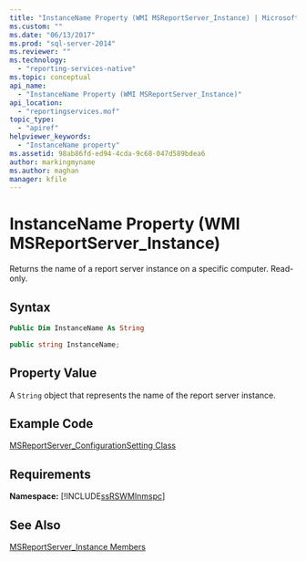 ```yaml
---
title: "InstanceName Property (WMI MSReportServer_Instance) | Microsoft Docs"
ms.custom: ""
ms.date: "06/13/2017"
ms.prod: "sql-server-2014"
ms.reviewer: ""
ms.technology: 
  - "reporting-services-native"
ms.topic: conceptual
api_name: 
  - "InstanceName Property (WMI MSReportServer_Instance)"
api_location: 
  - "reportingservices.mof"
topic_type: 
  - "apiref"
helpviewer_keywords: 
  - "InstanceName property"
ms.assetid: 98ab86fd-ed94-4cda-9c68-047d589bdea6
author: markingmyname
ms.author: maghan
manager: kfile
---
```

# InstanceName Property (WMI MSReportServer_Instance)
  Returns the name of a report server instance on a specific computer. Read-only.  
  
## Syntax  
  
```vb  
Public Dim InstanceName As String  
```  
  
```csharp  
public string InstanceName;  
```  
  
## Property Value  
 A `String` object that represents the name of the report server instance.  
  
## Example Code  
 [MSReportServer_ConfigurationSetting Class](msreportserver-configurationsetting-class.md)  
  
## Requirements  
 **Namespace:** [!INCLUDE[ssRSWMInmspc](../../includes/ssrswminmspc-md.md)]  
  
## See Also  
 [MSReportServer_Instance Members](msreportserver-instance-members.md)  
  
  
